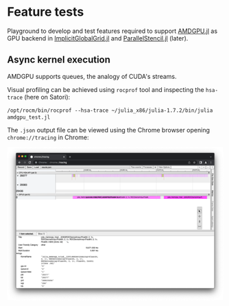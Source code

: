 # Feature tests

Playground to develop and test features required to support [AMDGPU.jl](https://github.com/JuliaGPU/AMDGPU.jl) as GPU backend in [ImplicitGlobalGrid.jl](https://github.com/eth-cscs/ImplicitGlobalGrid.jl) and [ParallelStencil.jl](https://github.com/omlins/ParallelStencil.jl) (later).

## Async kernel execution
AMDGPU supports queues, the analogy of CUDA's streams.

Visual profiling can be achieved using `rocprof` tool and inspecting the `hsa-trace` (here on Satori):

```
/opt/rocm/bin/rocprof --hsa-trace ~/julia_x86/julia-1.7.2/bin/julia amdgpu_test.jl
```

The `.json` output file can be viewed using the Chrome browser opening `chrome://tracing` in Chrome:

![](docs/rocprof_chrome_tracer.png)

